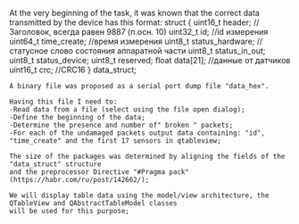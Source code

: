 At the very beginning of the task, it was known that the correct data transmitted by the device has this format:
struct {
            uint16_t header; //Заголовок, всегда равен 9887 (п.осн. 10)
            uint32_t id;     //id измерения
            uint64_t time_create; //время измерения
            uint8_t status_hardware; //статусное слово состояния аппаратной части
            uint8_t status_in_out;
            uint8_t status_device;
            uint8_t reserved;
            float data[21]; //данные от датчиков
            uint16_t crc;   //CRC16
    } data_struct;
    
    A binary file was proposed as a serial port dump file "data_hex".
    
    Having this file I need to:
    -Read data from a file (select using the file open dialog);
    -Define the beginning of the data;
    -Determine the presence and number of" broken " packets;
    -For each of the undamaged packets output data containing: "id", "time_create" and the first 17 sensors in qtableview;
    
    The size of the packages was determined by aligning the fields of the "data_struct" structure 
    and the preprocessor Directive "#Pragma pack" (https://habr.com/ru/post/142662/);
    
    We will display table data using the model/view architecture, the QTableView and QAbstractTableModel classes
    will be used for this purpose;
